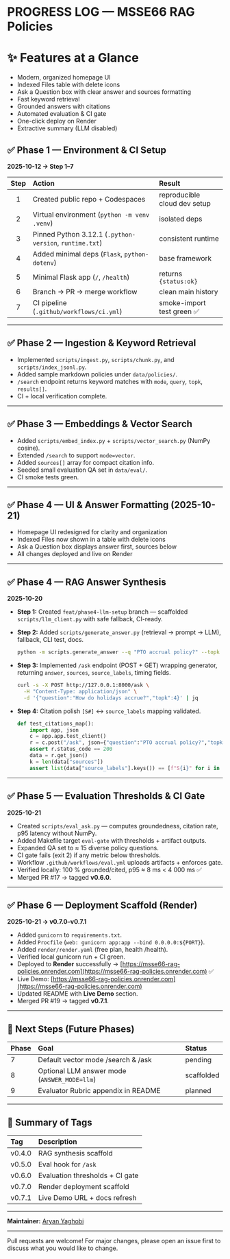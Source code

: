 
# PROGRESS LOG — MSSE66 RAG Policies
# ✨ Features at a Glance
* Modern, organized homepage UI
* Indexed Files table with delete icons
* Ask a Question box with clear answer and sources formatting
* Fast keyword retrieval
* Grounded answers with citations
* Automated evaluation & CI gate
* One-click deploy on Render
* Extractive summary (LLM disabled)

## ✅ Phase 1 — Environment & CI Setup

**2025-10-12 → Step 1–7**

| Step | Action                                                  | Result                       |
| :--: | :------------------------------------------------------ | :--------------------------- |
|   1  | Created public repo + Codespaces                        | reproducible cloud dev setup |
|   2  | Virtual environment (`python -m venv .venv`)            | isolated deps                |
|   3  | Pinned Python 3.12.1 (`.python-version`, `runtime.txt`) | consistent runtime           |
|   4  | Added minimal deps (`Flask`, `python-dotenv`)           | base framework               |
|   5  | Minimal Flask app (`/`, `/health`)                      | returns `{status:ok}`        |
|   6  | Branch → PR → merge workflow                            | clean main history           |
|   7  | CI pipeline (`.github/workflows/ci.yml`)                | smoke-import test green ✅    |

---

## ✅ Phase 2 — Ingestion & Keyword Retrieval

* Implemented `scripts/ingest.py`, `scripts/chunk.py`, and `scripts/index_jsonl.py`.
* Added sample markdown policies under `data/policies/`.
* `/search` endpoint returns keyword matches with `mode`, `query`, `topk`, `results[]`.
* CI + local verification complete.

---

## ✅ Phase 3 — Embeddings & Vector Search

* Added `scripts/embed_index.py` + `scripts/vector_search.py` (NumPy cosine).
* Extended `/search` to support `mode=vector`.
* Added `sources[]` array for compact citation info.
* Seeded small evaluation QA set in `data/eval/`.
* CI smoke tests green.

---

## ✅ Phase 4 — UI & Answer Formatting (2025-10-21)

* Homepage UI redesigned for clarity and organization
* Indexed Files now shown in a table with delete icons
* Ask a Question box displays answer first, sources below
* All changes deployed and live on Render

---

## ✅ Phase 4 — RAG Answer Synthesis

**2025-10-20**

* **Step 1:** Created `feat/phase4-llm-setup` branch — scaffolded `scripts/llm_client.py` with safe fallback, CI-ready.
* **Step 2:** Added `scripts/generate_answer.py` (retrieval → prompt → LLM), fallback, CLI test, docs.

  ```bash
  python -m scripts.generate_answer --q "PTO accrual policy?" --topk 3
  ```
* **Step 3:** Implemented `/ask` endpoint (POST + GET) wrapping generator, returning `answer`, `sources`, `source_labels`, timing fields.

  ```bash
  curl -s -X POST http://127.0.0.1:8000/ask \
    -H "Content-Type: application/json" \
    -d '{"question":"How do holidays accrue?","topk":4}' | jq
  ```
* **Step 4:** Citation polish `[S#]` ↔ `source_labels` mapping validated.

  ```python
  def test_citations_map():
      import app, json
      c = app.app.test_client()
      r = c.post("/ask", json={"question":"PTO accrual policy?","topk":3})
      assert r.status_code == 200
      data = r.get_json()
      k = len(data["sources"])
      assert list(data["source_labels"].keys()) == [f"S{i}" for i in range(1, k+1)]
  ```

---

## ✅ Phase 5 — Evaluation Thresholds & CI Gate

**2025-10-21**

* Created `scripts/eval_ask.py` — computes groundedness, citation rate, p95 latency without NumPy.
* Added Makefile target `eval-gate` with thresholds + artifact outputs.
* Expanded QA set to ≈ 15 diverse policy questions.
* CI gate fails (exit 2) if any metric below thresholds.
* Workflow `.github/workflows/eval.yml` uploads artifacts + enforces gate.
* Verified locally: 100 % grounded/cited, p95 ≈ 8 ms < 4 000 ms ✅
* Merged PR #17 → tagged **v0.6.0**.

---

## ✅ Phase 6 — Deployment Scaffold (Render)

**2025-10-21 → v0.7.0–v0.7.1**

* Added `gunicorn` to `requirements.txt`.
* Added `Procfile` (`web: gunicorn app:app --bind 0.0.0.0:${PORT}`).
* Added `render/render.yaml` (free plan, health /health).
* Verified local gunicorn run + CI green.
* Deployed to **Render** successfully → [https://msse66-rag-policies.onrender.com](https://msse66-rag-policies.onrender.com) ✅
* Live Demo: [https://msse66-rag-policies.onrender.com](https://msse66-rag-policies.onrender.com)
* Updated README with **Live Demo** section.
* Merged PR #19 → tagged **v0.7.1**.

---

## 🔮 Next Steps (Future Phases)

| Phase | Goal                                         | Status     |
| :---- | :------------------------------------------- | :--------- |
| 7     | Default vector mode /search & /ask           | pending    |
| 8     | Optional LLM answer mode (`ANSWER_MODE=llm`) | scaffolded |
| 9     | Evaluator Rubric appendix in README          | planned    |

---

## 🧾 Summary of Tags

| Tag    | Description                     |
| :----- | :------------------------------ |
| v0.4.0 | RAG synthesis scaffold          |
| v0.5.0 | Eval hook for `/ask`            |
| v0.6.0 | Evaluation thresholds + CI gate |
| v0.7.0 | Render deployment scaffold      |
| v0.7.1 | Live Demo URL + docs refresh    |

---

**Maintainer:** [Aryan Yaghobi](https://github.com/Aryan1359)

---

Pull requests are welcome! For major changes, please open an issue first to discuss what you would like to change.
